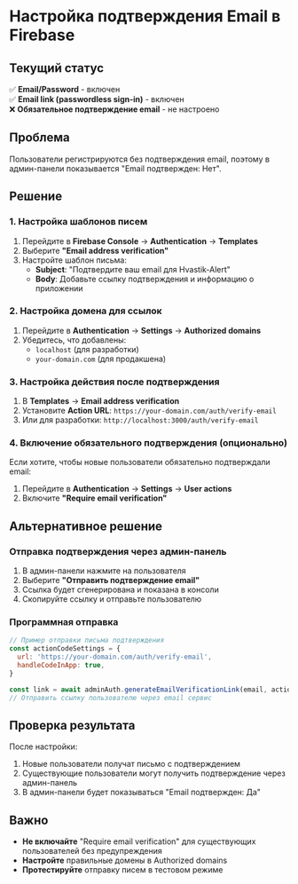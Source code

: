 # Настройка подтверждения Email в Firebase

## Текущий статус
✅ **Email/Password** - включен  
✅ **Email link (passwordless sign-in)** - включен  
❌ **Обязательное подтверждение email** - не настроено

## Проблема
Пользователи регистрируются без подтверждения email, поэтому в админ-панели показывается "Email подтвержден: Нет".

## Решение

### 1. Настройка шаблонов писем

1. Перейдите в **Firebase Console** → **Authentication** → **Templates**
2. Выберите **"Email address verification"**
3. Настройте шаблон письма:
   - **Subject**: "Подтвердите ваш email для Hvastik-Alert"
   - **Body**: Добавьте ссылку подтверждения и информацию о приложении

### 2. Настройка домена для ссылок

1. Перейдите в **Authentication** → **Settings** → **Authorized domains**
2. Убедитесь, что добавлены:
   - `localhost` (для разработки)
   - `your-domain.com` (для продакшена)

### 3. Настройка действия после подтверждения

1. В **Templates** → **Email address verification**
2. Установите **Action URL**: `https://your-domain.com/auth/verify-email`
3. Или для разработки: `http://localhost:3000/auth/verify-email`

### 4. Включение обязательного подтверждения (опционально)

Если хотите, чтобы новые пользователи обязательно подтверждали email:

1. Перейдите в **Authentication** → **Settings** → **User actions**
2. Включите **"Require email verification"**

## Альтернативное решение

### Отправка подтверждения через админ-панель

1. В админ-панели нажмите на пользователя
2. Выберите **"Отправить подтверждение email"**
3. Ссылка будет сгенерирована и показана в консоли
4. Скопируйте ссылку и отправьте пользователю

### Программная отправка

```javascript
// Пример отправки письма подтверждения
const actionCodeSettings = {
  url: 'https://your-domain.com/auth/verify-email',
  handleCodeInApp: true,
}

const link = await adminAuth.generateEmailVerificationLink(email, actionCodeSettings)
// Отправить ссылку пользователю через email сервис
```

## Проверка результата

После настройки:
1. Новые пользователи получат письмо с подтверждением
2. Существующие пользователи могут получить подтверждение через админ-панель
3. В админ-панели будет показываться "Email подтвержден: Да"

## Важно

- **Не включайте** "Require email verification" для существующих пользователей без предупреждения
- **Настройте** правильные домены в Authorized domains
- **Протестируйте** отправку писем в тестовом режиме
